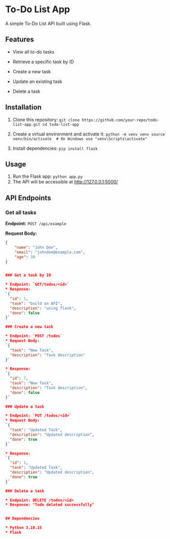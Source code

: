 # To-Do List App
A simple To-Do List API built using Flask.

## Features

* View all to-do tasks

* Retrieve a specific task by ID

* Create a new task

* Update an existing task

* Delete a task

## Installation 

1. Clone this repository:
`git clone https://github.com/your-repo/todo-list-app.git
cd todo-list-app`

2. Create a virtual environment and activate it:
`python -m venv venv
source venv/bin/activate  # On Windows use "venv\Scripts\activate"`

3. Install dependencies:
`pip install flask`

## Usage
1. Run the Flask app:
`python app.py`
3. The API will be accessible at http://127.0.0.1:5000/

## API Endpoints
### Get all tasks

**Endpoint:** `POST /api/example`

**Request Body:**
```json
{
    "name": "John Doe",
    "email": "johndoe@example.com",
    "age": 30
}


### Get a task by ID

* Endpoint: `GET/todos/<id>`
* Response:
`{
  "id": 1,
  "task": "build an API",
  "description": "using flask",
  "done": false
}`

### Create a new task

* Endpoint: `POST /todos`
* Request Body:
`{
  "task": "New Task",
  "description": "Task description"
}`

* Response:
`{
  "id": 7,
  "task": "New Task",
  "description": "Task description",
  "done": false
}`

### Update a task

* Endpoint: `PUT /todos/<id>`
* Request Body:
`{
  "task": "Updated Task",
  "description": "Updated description",
  "done": true
}`

* Response:
`{
  "id": 1,
  "task": "Updated Task",
  "description": "Updated description",
  "done": true
}`

### Delete a task

* Endpoint: DELETE /todos/<id>
* Response: "Todo deleted successfully"


## Dependencies

* Python 3.10.15
* Flask

